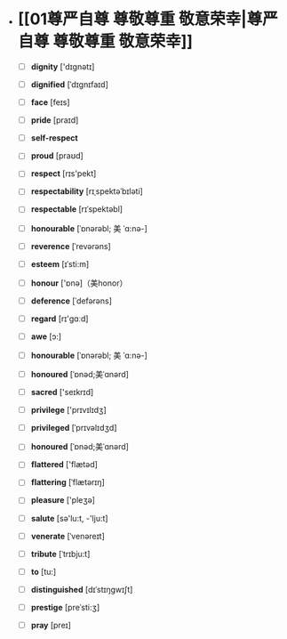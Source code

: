 - # [[01尊严自尊 尊敬尊重 敬意荣幸|尊严自尊 尊敬尊重 敬意荣幸]]
	- [ ] <span class="vocabulary">**dignity**</span> ['dɪɡnətɪ]
	- [ ] <span class="vocabulary">**dignified**</span> [ˈdɪgnɪfaɪd]
	- [ ] <span class="vocabulary">**face**</span> [feɪs]
	- [ ] <span class="vocabulary">**pride**</span> [praɪd]
	- [ ] <span class="vocabulary">**self-respect**</span> 
	- [ ] <span class="vocabulary">**proud**</span> [praʊd]
	- [ ] <span class="vocabulary">**respect**</span> [rɪs'pekt]
	- [ ] <span class="vocabulary">**respectability**</span> [rɪˌspektəˈbɪləti]
	- [ ] <span class="vocabulary">**respectable**</span> [rɪˈspektəbl]
	- [ ] <span class="vocabulary">**honourable**</span> [ˈɒnərəbl; 美 ˈɑ:nə-]
	- [ ] <span class="vocabulary">**reverence**</span> [ˈrevərəns]
	- [ ] <span class="vocabulary">**esteem**</span> [ɪˈsti:m]
	- [ ] <span class="vocabulary">**honour**</span> ['ɒnə]（美honor）
	- [ ] <span class="vocabulary">**deference**</span> [ˈdefərəns]
	- [ ] <span class="vocabulary">**regard**</span> [rɪ'ɡɑːd]
	- [ ] <span class="vocabulary">**awe**</span> [ɔ:]
	- [ ] <span class="vocabulary">**honourable**</span> [ˈɒnərəbl; 美 ˈɑ:nə-]
	- [ ] <span class="vocabulary">**honoured**</span> [ˈɒnəd;美ˈɑnərd]
	- [ ] <span class="vocabulary">**sacred**</span> ['seɪkrɪd]
	- [ ] <span class="vocabulary">**privilege**</span> ['prɪvɪlɪdӡ]
	- [ ] <span class="vocabulary">**privileged**</span> [ˈprɪvəlɪdʒd]
	- [ ] <span class="vocabulary">**honoured**</span> [ˈɒnəd;美ˈɑnərd]
	- [ ] <span class="vocabulary">**flattered**</span> ['flætəd]
	- [ ] <span class="vocabulary">**flattering**</span> [ˈflætərɪŋ]
	- [ ] <span class="vocabulary">**pleasure**</span> ['pleӡə]
	- [ ] <span class="vocabulary">**salute**</span> [sə'lu:t, -'lju:t]
	- [ ] <span class="vocabulary">**venerate**</span> [ˈvenəreɪt]
	- [ ] <span class="vocabulary">**tribute**</span> [ˈtrɪbju:t]
	- [ ] <span class="vocabulary">**to**</span> [tu:]
	- [ ] <span class="vocabulary">**distinguished**</span> [dɪˈstɪŋgwɪʃt]
	- [ ] <span class="vocabulary">**prestige**</span> [preˈsti:ʒ]
	- [ ] <span class="vocabulary">**pray**</span> [preɪ]


